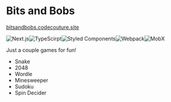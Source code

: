 # Bits and Bobs

[bitsandbobs.codecouture.site](http://bitsandbobs.codecouture.site/)

![Next.js](https://img.shields.io/badge/next%20js-000000?style=for-the-badge&logo=nextdotjs&logoColor=white)![TypeScirpt](https://img.shields.io/badge/TypeScript-007ACC?style=for-the-badge&logo=typescript&logoColor=white)![Styled Components](https://img.shields.io/badge/styled--components-DB7093?style=for-the-badge&logo=styled-components&logoColor=white)![Webpack](https://img.shields.io/badge/Webpack-8DD6F9?style=for-the-badge&logo=Webpack&logoColor=white)![MobX](https://img.shields.io/badge/MobX-FF9955.svg?style=for-the-badge&logo=MobX&logoColor=white)

Just a couple games for fun!

- Snake
- 2048
- Wordle
- Minesweeper
- Sudoku
- Spin Decider
